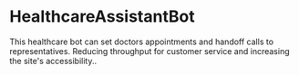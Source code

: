 # HealthcareAssistantBot
This healthcare bot can set doctors appointments and handoff calls to representatives. Reducing throughput for customer service and increasing the site's accessibility..
